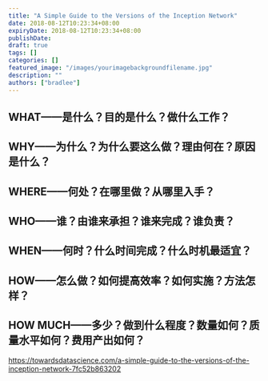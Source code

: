 ```yaml
---
title: "A Simple Guide to the Versions of the Inception Network"
date: 2018-08-12T10:23:34+08:00
expiryDate: 2018-08-12T10:23:34+08:00
publishDate:
draft: true
tags: []
categories: []
featured_image: "/images/yourimagebackgroundfilename.jpg"
description: ""
authors: ["bradlee"]
---
```

## WHAT——是什么？目的是什么？做什么工作？

## WHY——为什么？为什么要这么做？理由何在？原因是什么？

## WHERE——何处？在哪里做？从哪里入手？

## WHO——谁？由谁来承担？谁来完成？谁负责？

## WHEN——何时？什么时间完成？什么时机最适宜？

## HOW——怎么做？如何提高效率？如何实施？方法怎样？

## HOW MUCH——多少？做到什么程度？数量如何？质量水平如何？费用产出如何？


https://towardsdatascience.com/a-simple-guide-to-the-versions-of-the-inception-network-7fc52b863202
